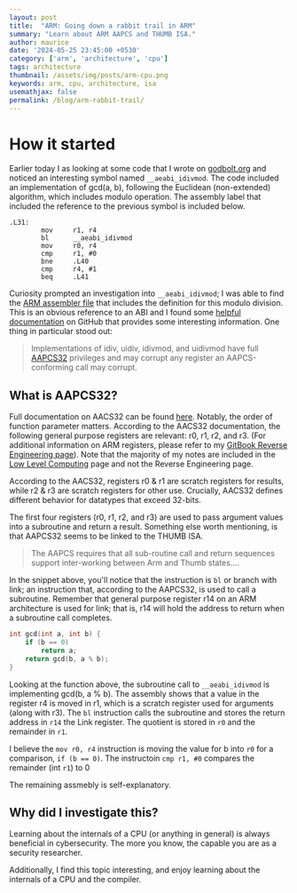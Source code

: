 ```yaml
---
layout: post
title:  "ARM: Going down a rabbit trail in ARM"
summary: "Learn about ARM AAPCS and THUMB ISA."
author: maurice
date: '2024-05-25 23:45:00 +0530'
category: ['arm', 'architecture', 'cpu']
tags: architecture
thumbnail: /assets/img/posts/arm-cpu.png
keywords: arm, cpu, architecture, isa
usemathjax: false
permalink: /blog/arm-rabbit-trail/
---
```


# How it started
Earlier today I as looking at some code that I wrote on [godbolt.org](https://godbolt.org/) and noticed an interesting symbol named `__aeabi_idivmod`.  The code included an implementation of gcd(a, b), following the Euclidean (non-extended) algorithm, which includes modulo operation.  The assembly label that included the reference to the previous symbol is included below.

```ArmAsm
.L31:
        mov     r1, r4
        bl      __aeabi_idivmod
        mov     r0, r4
        cmp     r1, #0
        bne     .L40
        cmp     r4, #1
        beq     .L41
```

Curiosity prompted an investigation into `__aeabi_idivmod`; I was able to find the [ARM assembler file](https://codebrowser.dev/llvm/compiler-rt/lib/builtins/arm/aeabi_idivmod.S.html) that includes the definition for this modulo division.  This is an obvious reference to an ABI and I found some [helpful documentation](https://github.com/ARM-software/abi-aa/blob/main/rtabi32/rtabi32.rst#other-c-and-assembly-language-helper-functions) on GitHub that provides some interesting information.  One thing in particular stood out:

> Implementations of idiv, uidiv, idivmod, and uidivmod have full [AAPCS32](https://github.com/ARM-software/abi-aa/releases) privileges and may corrupt any register an AAPCS-conforming call may corrupt.

## What is AAPCS32?
Full documentation on AACS32 can be found [here](https://github.com/ARM-software/abi-aa/releases/download/2023Q3/aapcs32.pdf).  Notably, the order of function parameter matters.  According to the AACS32 documentation, the following general purpose registers are relevant: r0, r1, r2, and r3.  (For additional information on ARM registers, please refer to my [GitBook Reverse Engineering page](https://docs.thecodeguardian.dev/v/reverse-engineering/arm-registers)).  Note that the majority of my notes are included in the [Low Level Computing](https://docs.thecodeguardian.dev/) page and not the Reverse Engineering page.

According to the AACS32, registers r0 & r1 are scratch registers for results, while r2 & r3 are scratch registers for other use.  Crucially, AACS32 defines different behavior for datatypes that exceed 32-bits.

The first four registers (r0, r1, r2, and r3) are used to pass argument values into a subroutine and return a result.  Something else worth mentioning, is that AAPCS32 seems to be linked to the THUMB ISA.

> The AAPCS requires that all sub-routine call and return sequences support inter-working between Arm and Thumb states....

In the snippet above, you'll notice that the instruction is `bl` or branch with link; an instruction that, according to the AAPCS32, is used to call a subroutine. Remember that general purpose register r14 on an ARM architecture is used for link; that is, r14 will hold the address to return when a subroutine call completes.

```cpp
int gcd(int a, int b) {
    if (b == 0)
        return a;
    return gcd(b, a % b);
}
```

Looking at the function above, the subroutine call to `__aeabi_idivmod` is implementing gcd(b, a % b).  The assembly shows that a value in the register r4 is moved in r1, which is a scratch register used for arguments (along with r3).  The `bl` instruction calls the subroutine and stores the return address in `r14` the Link register.  The quotient is stored in `r0` and the remainder in `r1`.

I believe the `mov r0, r4` instruction is moving the value for b into `r0` for a comparison, `if (b == 0)`.  The instructoin  `cmp r1, #0` compares the remainder (int `r1`) to 0

The remaining assmebly is self-explanatory.

## Why did I investigate this?
Learning about the internals of a CPU (or anything in general) is always beneficial in cybersecurity.  The more you know, the capable you are as a security researcher.

Additionally, I find this topic interesting, and enjoy learning about the internals of a CPU and the compiler.